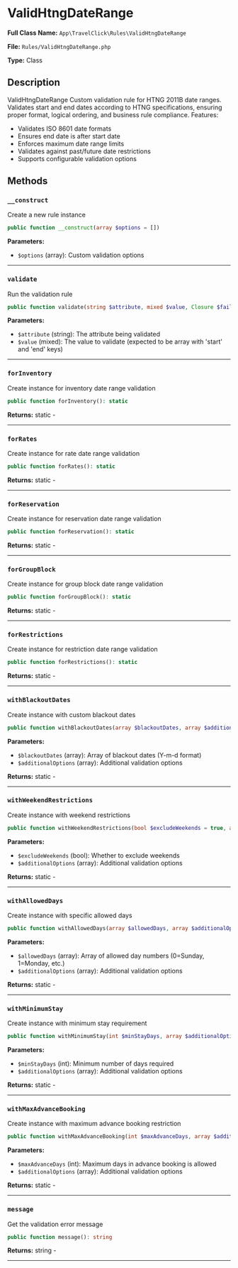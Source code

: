 # ValidHtngDateRange

**Full Class Name:** `App\TravelClick\Rules\ValidHtngDateRange`

**File:** `Rules/ValidHtngDateRange.php`

**Type:** Class

## Description

ValidHtngDateRange
Custom validation rule for HTNG 2011B date ranges.
Validates start and end dates according to HTNG specifications, ensuring proper
format, logical ordering, and business rule compliance.
Features:
- Validates ISO 8601 date formats
- Ensures end date is after start date
- Enforces maximum date range limits
- Validates against past/future date restrictions
- Supports configurable validation options

## Methods

### `__construct`

Create a new rule instance

```php
public function __construct(array $options = [])
```

**Parameters:**

- `$options` (array): Custom validation options

---

### `validate`

Run the validation rule

```php
public function validate(string $attribute, mixed $value, Closure $fail): void
```

**Parameters:**

- `$attribute` (string): The attribute being validated
- `$value` (mixed): The value to validate (expected to be array with 'start' and 'end' keys)

---

### `forInventory`

Create instance for inventory date range validation

```php
public function forInventory(): static
```

**Returns:** static - 

---

### `forRates`

Create instance for rate date range validation

```php
public function forRates(): static
```

**Returns:** static - 

---

### `forReservation`

Create instance for reservation date range validation

```php
public function forReservation(): static
```

**Returns:** static - 

---

### `forGroupBlock`

Create instance for group block date range validation

```php
public function forGroupBlock(): static
```

**Returns:** static - 

---

### `forRestrictions`

Create instance for restriction date range validation

```php
public function forRestrictions(): static
```

**Returns:** static - 

---

### `withBlackoutDates`

Create instance with custom blackout dates

```php
public function withBlackoutDates(array $blackoutDates, array $additionalOptions = []): static
```

**Parameters:**

- `$blackoutDates` (array): Array of blackout dates (Y-m-d format)
- `$additionalOptions` (array): Additional validation options

**Returns:** static - 

---

### `withWeekendRestrictions`

Create instance with weekend restrictions

```php
public function withWeekendRestrictions(bool $excludeWeekends = true, array $additionalOptions = []): static
```

**Parameters:**

- `$excludeWeekends` (bool): Whether to exclude weekends
- `$additionalOptions` (array): Additional validation options

**Returns:** static - 

---

### `withAllowedDays`

Create instance with specific allowed days

```php
public function withAllowedDays(array $allowedDays, array $additionalOptions = []): static
```

**Parameters:**

- `$allowedDays` (array): Array of allowed day numbers (0=Sunday, 1=Monday, etc.)
- `$additionalOptions` (array): Additional validation options

**Returns:** static - 

---

### `withMinimumStay`

Create instance with minimum stay requirement

```php
public function withMinimumStay(int $minStayDays, array $additionalOptions = []): static
```

**Parameters:**

- `$minStayDays` (int): Minimum number of days required
- `$additionalOptions` (array): Additional validation options

**Returns:** static - 

---

### `withMaxAdvanceBooking`

Create instance with maximum advance booking restriction

```php
public function withMaxAdvanceBooking(int $maxAdvanceDays, array $additionalOptions = []): static
```

**Parameters:**

- `$maxAdvanceDays` (int): Maximum days in advance booking is allowed
- `$additionalOptions` (array): Additional validation options

**Returns:** static - 

---

### `message`

Get the validation error message

```php
public function message(): string
```

**Returns:** string - 

---


